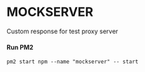 # MOCKSERVER

Custom response for test proxy server

#### Run PM2

```
pm2 start npm --name "mockserver" -- start
```
